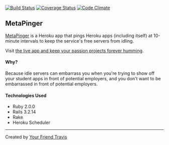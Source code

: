 [![Build Status](https://travis-ci.org/vanderhoop/meta_pinger.svg?branch=master)](https://travis-ci.org/vanderhoop/meta_pinger)
[![Coverage Status](https://coveralls.io/repos/vanderhoop/meta_pinger/badge.svg?branch=master)](https://coveralls.io/r/vanderhoop/meta_pinger?branch=master)
[![Code Climate](https://codeclimate.com/github/vanderhoop/meta_pinger/badges/gpa.svg)](https://codeclimate.com/github/vanderhoop/meta_pinger)

## MetaPinger

[MetaPinger](http://metapinger.herokuapp.com/) is a Heroku app that pings Heroku apps (including itself) at 10-minute intervals to keep the service's free servers from idling.

Visit [the live app and keep your passion projects forever humming](http://metapinger.herokuapp.com/).

#### Why?
Because idle servers can embarrass you when you're trying to show off your student apps in front of potential employers, and you don't want to be embarrassed in front of potential employers.

#### Technologies Used

- Ruby 2.0.0
- Rails 3.2.14
- Rake 
- Heroku Scheduler

___

Created by [Your Friend Travis](http://yourfriendtravis.com)
